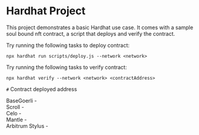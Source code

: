 # Hardhat Project 

This project demonstrates a basic Hardhat use case. It comes with a sample soul bound nft contract, a script that deploys and verify the contract.

Try running the following tasks to deploy contract:

```shell
npx hardhat run scripts/deploy.js --network <network> 

```

Try running the following tasks to verify contract:

```shell
npx hardhat verify --network <network> <contractAddress>

```

`#` Contract deployed address


BaseGoerli - <br/>
Scroll - <br/>
Celo - <br/>
Mantle - <br/>
Arbitrum Stylus - <br/>
